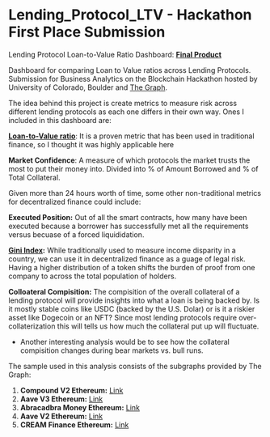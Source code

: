 # Lending_Protocol_LTV - Hackathon First Place Submission

Lending Protocol Loan-to-Value Ratio Dashboard: **[Final Product](https://lookerstudio.google.com/reporting/d782e5c1-7f48-4297-86e1-47efb6c0523e)**

Dashboard for comparing Loan to Value ratios across Lending Protocols. Submission for Business Analytics on the Blockchain Hackathon hosted by University of Colorado, Boulder and [The Graph](https://thegraph.com/en/).

The idea behind this project is create metrics to measure risk across different lending protocols as each one differs in their own way. Ones I included in this dashboard are:

**[Loan-to-Value ratio](https://www.investopedia.com/terms/m/maximum_loan_to_value_ratio.asp)**: It is a proven metric that has been used in traditional finance, so I thought it was highly applicable here

**Market Confidence**: A measure of which protocols the market trusts the most to put their money into. Divided into % of Amount Borrowed and % of Total Collateral.

Given more than 24 hours worth of time, some other non-traditional metrics for decentralized finance could include:

**Executed Position:** Out of all the smart contracts, how many have been executed because a borrower has successfully met all the requirements versus becuase of a forced liquididation.

**[Gini Index](https://en.wikipedia.org/wiki/Gini_coefficient):** While traditionally used to measure income disparity in a country, we can use it in decentralized finance as a guage of legal risk. Having a higher distribution of a token shifts the burden of proof from one company to across the total population of holders.

**Colloateral Compisition:** The compisition of the overall collateral of a lending protocol will provide insights into what a loan is being backed by. Is it mostly stable coins like USDC (backed by the U.S. Dolar) or is it a riskier asset like Dogecoin or an NFT? Since most lending protocols require over-collaterization this will tells us how much the collateral put up will fluctuate.
- Another interesting analysis would be to see how the collateral compisition changes during bear markets vs. bull runs.

The sample used in this analysis consists of the subgraphs provided by The Graph:

1) **Compound V2 Ethereum:** [Link](https://thegraph.com/hosted-service/subgraph/messari/compound-v2-ethereum)
2) **Aave V3 Ethereum:** [Link](https://thegraph.com/hosted-service/subgraph/messari/aave-v3-ethereum)
3) **Abracadbra Money Ethereum:** [Link](https://thegraph.com/hosted-service/subgraph/messari/abracadabra-money-ethereum)
4) **Aave V2 Ethereum:** [Link](https://thegraph.com/hosted-service/subgraph/messari/aave-v2-ethereum)
5) **CREAM Finance Ethereum:** [Link](https://thegraph.com/hosted-service/subgraph/messari/cream-finance-ethereum)
